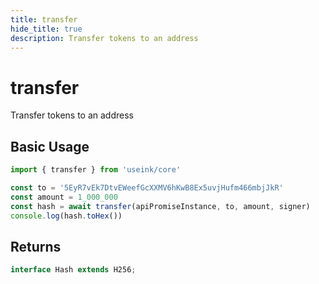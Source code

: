 ```yaml
---
title: transfer
hide_title: true
description: Transfer tokens to an address
---
```


# transfer

Transfer tokens to an address

## Basic Usage

```ts
import { transfer } from 'useink/core'

const to = '5EyR7vEk7DtvEWeefGcXXMV6hKwB8Ex5uvjHufm466mbjJkR'
const amount = 1_000_000
const hash = await transfer(apiPromiseInstance, to, amount, signer)
console.log(hash.toHex())
```

## Returns

```ts
interface Hash extends H256;
```
